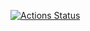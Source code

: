 [![Actions Status](https://github.com/StrangerAlien/hexlet_pytest/actions/workflows/tests.yml/badge.svg)](https://github.com/StrangerAlien/hexlet_pytest/actions/workflows/tests.yml)